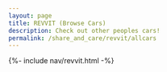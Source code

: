 ```yaml
---
layout: page
title: REVVIT (Browse Cars)
description: Check out other peoples cars!
permalink: /share_and_care/revvit/allcars
---
```


{%- include nav/revvit.html -%}
